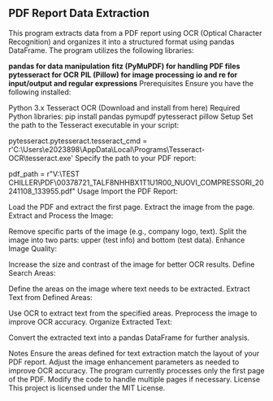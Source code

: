 ## PDF Report Data Extraction

This program extracts data from a PDF report using OCR (Optical Character Recognition) and organizes it into a structured format using pandas DataFrame. The program utilizes the following libraries:

**pandas for data manipulation**
**fitz (PyMuPDF) for handling PDF files**
**pytesseract for OCR**
**PIL (Pillow) for image processing**
**io and re for input/output and regular expressions**
 Prerequisites
Ensure you have the following installed:

Python 3.x
Tesseract OCR (Download and install from here)
Required Python libraries:
pip install pandas pymupdf pytesseract pillow
Setup
Set the path to the Tesseract executable in your script:

pytesseract.pytesseract.tesseract_cmd = r'C:\Users\e2023898\AppData\Local\Programs\Tesseract-OCR\tesseract.exe'
Specify the path to your PDF report:

pdf_path = r"V:\TEST CHILLER\PDF\00378721_TALF8NHHBX1T1U1R00_NUOVI_COMPRESSORI_20241108_133955.pdf"
Usage
Import the PDF Report:

Load the PDF and extract the first page.
Extract the image from the page.
Extract and Process the Image:

Remove specific parts of the image (e.g., company logo, text).
Split the image into two parts: upper (test info) and bottom (test data).
Enhance Image Quality:

Increase the size and contrast of the image for better OCR results.
Define Search Areas:

Define the areas on the image where text needs to be extracted.
Extract Text from Defined Areas:

Use OCR to extract text from the specified areas.
Preprocess the image to improve OCR accuracy.
Organize Extracted Text:

Convert the extracted text into a pandas DataFrame for further analysis.

Notes
Ensure the areas defined for text extraction match the layout of your PDF report.
Adjust the image enhancement parameters as needed to improve OCR accuracy.
The program currently processes only the first page of the PDF. Modify the code to handle multiple pages if necessary.
License
This project is licensed under the MIT License.
